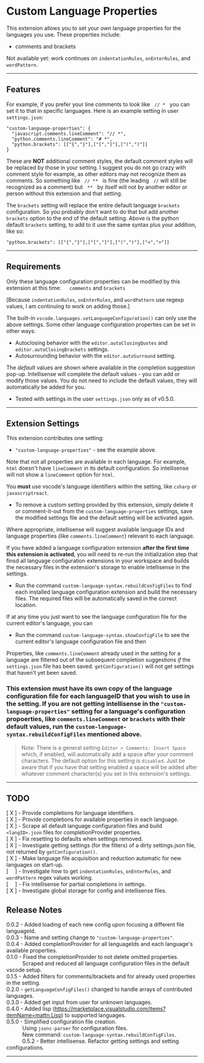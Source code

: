 # Custom Language Properties

This extension allows you to set your own language properties for the languages you use.  These properties include:

* comments and  brackets  

Not available yet: work continues on `indentationRules`, `onEnterRules`, and `wordPattern`.

 --------------

## Features

For example, if you prefer your line comments to look like &nbsp; `// *` &nbsp;  you can set it to that in specific languages.  Here is an example setting in user `settings.json`:

<!-- ,
    {
      "open": "```",
      "close": "```"
    } -->
<!-- "c:\\Users\\Mark\\AppData\\Local\\Programs\\Microsoft VS Code Insiders\\resources\\app\\extensions\\markdown-basics\\language-configuration.json" -->

```jsonc
"custom-language-properties": {
  "javascript.comments.lineComment": "// *",
  "python.comments.lineComment": "# *",
  "python.brackets": [["{","}"],["[","]"],["(",")"]]
}
```

  These are **NOT** additional comment styles, the default comment styles will be replaced by those in your setting.  I suggest you do not go crazy with comment style for example, as other editors may not recognize them as comments.  So something like &nbsp; `// **` &nbsp; is fine (the leading &nbsp; `//` will still be recognized as a comment) but &nbsp; `**` &nbsp;  by itself will not by another editor or person without this extension and that setting.

  The `brackets` setting will replace the entire default language `brackets` configuration.  So you probably don't want to do that but add another `brackets` option to the end of the default setting.  Above is the python default `brackets` setting, to add to it use the same syntax plus your addition, like so:

```jsonc
"python.brackets": [["{","}"],["[","]"],["(",")"],["<",">"]]
```

--------------

## Requirements

Only these language configuration properties can be modified by this extension at this time: &emsp; `comments` and `brackets`

[Because `indentationRules`, `onEnterRules`, and `wordPattern` use regexp values, I am continuing to work on adding those.]

The built-in `vscode.languages.setLanguageConfiguration()` can only use the above settings.  Some other language configuration properties can be set in other ways:

* Autoclosing behavior with the `editor.autoClosingQuotes` and `editor.autoClosingBrackets` settings.
* Autosurrounding behavior with the `editor.autoSurround` setting.  

The *default* values are shown where available in the completion suggestion pop-up.  Intellisense will complete the default values - you can add or modify those values.  You do not need to include the default values, they will automatically be added for you.

* Tested with settings in the user `settings.json` only as of v0.5.0.

--------------

## Extension Settings

This extension contributes one setting:

* `"custom-language-properties"` - see the example above.

Note that not all properties are available in each language.  For example, `html` doesn't have `lineComment` in its default configuration.  So intellisense will not show a `lineComment` option for `html`.

You **must** use vscode's language identifiers within the setting, like `csharp` or `javascriptreact`.

* To remove a custom setting provided by this extension, simply delete it or comment-it-out from the `custom-language-properties` settings, save the modified settings file and the default setting will be activated again.  

Where appropriate, intellisense will suggest available language IDs and language properties (like `comments.lineComment`) relevant to each language.  

If you have added a language configuration extension **after the first time this extension is activated**, you will need to re-run the initialization step that finsd all language configuration extensions in your workspace and builds the necessary files in the extension's storage to enable intellisense in the settings.  

* Run the command `custom-language-syntax.rebuildConfigFiles` to find each installed language configuration extension and build the necessary files.  The required files will be automatically saved in the correct location.

If at any time you just want to see the language configuration file for the current editor's language, you can

* Run the command `custom-language-syntax.showConfigFile` to see the current editor's language configuration file and then  

Properties, like `comments.lineComment`  already used in the setting for a language are filtered out of the subsequent completion suggestions *if* the `settings.json` file has been saved.  `getConfiguration()` will not get settings that haven't yet been saved.  

### This extension **must** have its own copy of the language configuration file for each languageID that you wish to use in the setting.   If you are not getting intellisense in the `"custom-language-properties"` setting for a language's configuration propoerties, like `comments.lineComment` or `brackets` with their default values, run the `custom-language-syntax.rebuildConfigFiles` mentioned above.  

> Note: There is a general setting `Editor > Comments: Insert Space` which, if enabled, will automatically add a space after your comment characters.  The default option for this setting is `disabled`.  Just be aware that if you have that setting enabled a space will be added after whatever comment character(s) you set in this extension's settings.  

--------------

## TODO

[ X ] - Provide completions for language identifiers.  
[ X ] - Provide completions for available properties in each language.  
[ X ] - Scrape all default language configuration files and build `<langID>.json` files for completionProvider properties.  
[ X ] - Fix resetting to defaults when settings removed.  
[ X ] - Investigate getting settings (for the filters) of a dirty settings.json file, not returned by `getConfiguration()`.  
[ X ] - Make language file acquisition and reduction automatic for new languages on start-up.  
[&emsp; ] - Investigate how to get `indentationRules`, `onEnterRules`, and `wordPattern` regex values working.  
[&emsp; ] - Fix intellisense for partial completions in settings.  
[ X ] - Investigate global storage for config and intellisense files.  

## Release Notes

0.0.2 - Added loading of each new config upon focusing a different file languageId.  
0.0.3 - Name and setting change to `"custom-language-properties"`.  
0.0.4 - Added completionProvider for all languageIds and each language's available properties.  
0.1.0 - Fixed the completionProvider to not delete omitted properties.  
&emsp;&emsp;&emsp;Scraped and reduced all language configuration files in the default vscode setup.  
0.1.5 - Added filters for comments/brackets and for already used properties in the setting.  
0.2.0 - `getLanguageConfigFiles()` changed to handle arrays of contributed languages.  
0.3.0 - Added get input from user for unknown languages.  
0.4.0 - Added lisp (https://marketplace.visualstudio.com/items?itemName=mattn.Lisp) to supported languages.  
0.5.0 - Simplified configuration file creation.  
&emsp;&emsp;&emsp;Using `jsonc-parser` for configuration files.  
&emsp;&emsp;&emsp;New command: `custom-language-syntax.rebuildConfigFiles`.  
&emsp;&emsp;&emsp;0.5.2 - Better intellisense.  Refactor getting settings and setting configurations.  

--------------
